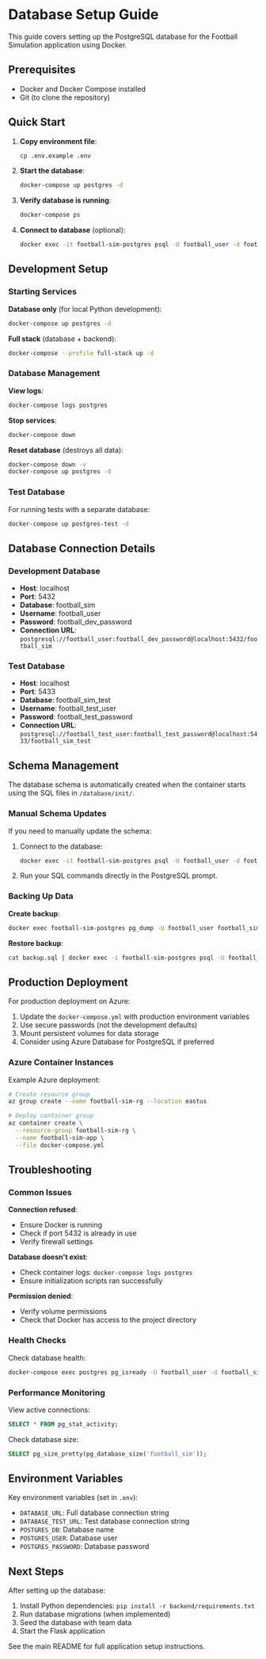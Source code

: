 # Database Setup Guide

This guide covers setting up the PostgreSQL database for the Football Simulation application using Docker.

## Prerequisites

- Docker and Docker Compose installed
- Git (to clone the repository)

## Quick Start

1. **Copy environment file**:
   ```bash
   cp .env.example .env
   ```

2. **Start the database**:
   ```bash
   docker-compose up postgres -d
   ```

3. **Verify database is running**:
   ```bash
   docker-compose ps
   ```

4. **Connect to database** (optional):
   ```bash
   docker exec -it football-sim-postgres psql -U football_user -d football_sim
   ```

## Development Setup

### Starting Services

**Database only** (for local Python development):
```bash
docker-compose up postgres -d
```

**Full stack** (database + backend):
```bash
docker-compose --profile full-stack up -d
```

### Database Management

**View logs**:
```bash
docker-compose logs postgres
```

**Stop services**:
```bash
docker-compose down
```

**Reset database** (destroys all data):
```bash
docker-compose down -v
docker-compose up postgres -d
```

### Test Database

For running tests with a separate database:
```bash
docker-compose up postgres-test -d
```

## Database Connection Details

### Development Database
- **Host**: localhost
- **Port**: 5432
- **Database**: football_sim
- **Username**: football_user
- **Password**: football_dev_password
- **Connection URL**: `postgresql://football_user:football_dev_password@localhost:5432/football_sim`

### Test Database
- **Host**: localhost
- **Port**: 5433
- **Database**: football_sim_test
- **Username**: football_test_user
- **Password**: football_test_password
- **Connection URL**: `postgresql://football_test_user:football_test_password@localhost:5433/football_sim_test`

## Schema Management

The database schema is automatically created when the container starts using the SQL files in `/database/init/`.

### Manual Schema Updates

If you need to manually update the schema:

1. Connect to the database:
   ```bash
   docker exec -it football-sim-postgres psql -U football_user -d football_sim
   ```

2. Run your SQL commands directly in the PostgreSQL prompt.

### Backing Up Data

**Create backup**:
```bash
docker exec football-sim-postgres pg_dump -U football_user football_sim > backup.sql
```

**Restore backup**:
```bash
cat backup.sql | docker exec -i football-sim-postgres psql -U football_user -d football_sim
```

## Production Deployment

For production deployment on Azure:

1. Update the `docker-compose.yml` with production environment variables
2. Use secure passwords (not the development defaults)
3. Mount persistent volumes for data storage
4. Consider using Azure Database for PostgreSQL if preferred

### Azure Container Instances

Example Azure deployment:
```bash
# Create resource group
az group create --name football-sim-rg --location eastus

# Deploy container group
az container create \
  --resource-group football-sim-rg \
  --name football-sim-app \
  --file docker-compose.yml
```

## Troubleshooting

### Common Issues

**Connection refused**:
- Ensure Docker is running
- Check if port 5432 is already in use
- Verify firewall settings

**Database doesn't exist**:
- Check container logs: `docker-compose logs postgres`
- Ensure initialization scripts ran successfully

**Permission denied**:
- Verify volume permissions
- Check that Docker has access to the project directory

### Health Checks

Check database health:
```bash
docker-compose exec postgres pg_isready -U football_user -d football_sim
```

### Performance Monitoring

View active connections:
```sql
SELECT * FROM pg_stat_activity;
```

Check database size:
```sql
SELECT pg_size_pretty(pg_database_size('football_sim'));
```

## Environment Variables

Key environment variables (set in `.env`):

- `DATABASE_URL`: Full database connection string
- `DATABASE_TEST_URL`: Test database connection string
- `POSTGRES_DB`: Database name
- `POSTGRES_USER`: Database user
- `POSTGRES_PASSWORD`: Database password

## Next Steps

After setting up the database:

1. Install Python dependencies: `pip install -r backend/requirements.txt`
2. Run database migrations (when implemented)
3. Seed the database with team data
4. Start the Flask application

See the main README for full application setup instructions.